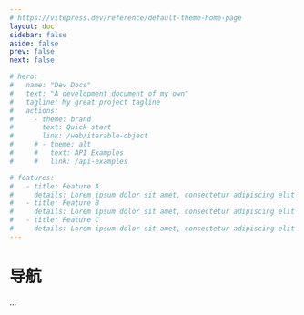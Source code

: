 ```yaml
---
# https://vitepress.dev/reference/default-theme-home-page
layout: doc
sidebar: false
aside: false
prev: false
next: false

# hero:
#   name: "Dev Docs"
#   text: "A development document of my own"
#   tagline: My great project tagline
#   actions:
#     - theme: brand
#       text: Quick start
#       link: /web/iterable-object
#     # - theme: alt
#     #   text: API Examples
#     #   link: /api-examples

# features:
#   - title: Feature A
#     details: Lorem ipsum dolor sit amet, consectetur adipiscing elit
#   - title: Feature B
#     details: Lorem ipsum dolor sit amet, consectetur adipiscing elit
#   - title: Feature C
#     details: Lorem ipsum dolor sit amet, consectetur adipiscing elit
---
```


# 导航

...